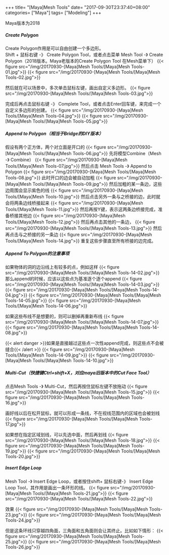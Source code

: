 +++
title= "[Maya]Mesh Tools"
date= "2017-09-30T23:37:40+08:00"
categories= ["Maya"]
tags= ["Modeling"]
+++

Maya版本为2018

##### Create Polygon
Create Polygon作用是可以自由创建一个多边形。  
Shift + 鼠标右键 -》 Create Polygon Tool，或者点击菜单 Mesh Tool -》 Create Polygon（2018版本。Maya老版本的Create Polygon Tool 在Mesh菜单下）
{{< figure src="/img/20170930-[Maya]Mesh Tools/[Maya]Mesh Tools-01.jpg">}}
{{< figure src="/img/20170930-[Maya]Mesh Tools/[Maya]Mesh Tools-02.jpg">}}

然后就在可以场景中，多次单击鼠标左键，画出自定义多边形。
{{< figure src="/img/20170930-[Maya]Mesh Tools/[Maya]Mesh Tools-03.jpg">}}

完成后再点击鼠标右键 -》 Complete Tool，或者点击Enter回车键，来完成一个自定义多边形的创建。
{{< figure src="/img/20170930-[Maya]Mesh Tools/[Maya]Mesh Tools-04.jpg">}}
{{< figure src="/img/20170930-[Maya]Mesh Tools/[Maya]Mesh Tools-05.jpg">}}


##### Append to Polygon（相当于Bridge的DIY版本）
假设有两个正方体，两个对立面是开口的
{{< figure src="/img/20170930-[Maya]Mesh Tools/[Maya]Mesh Tools-06.jpg">}}
先将模型Combine（Mesh -》 Combine）
{{< figure src="/img/20170930-[Maya]Mesh Tools/[Maya]Mesh Tools-07.jpg">}}
然后点击 Mesh Tools -》 Append to Polygon
{{< figure src="/img/20170930-[Maya]Mesh Tools/[Maya]Mesh Tools-08.jpg">}}
此时开口的边会被自动加粗
{{< figure src="/img/20170930-[Maya]Mesh Tools/[Maya]Mesh Tools-09.jpg">}}
然后加粗的某一条边，这些边周围会显示紫色的线
{{< figure src="/img/20170930-[Maya]Mesh Tools/[Maya]Mesh Tools-10.jpg">}}
然后点击另外一条与之桥接的边，此时就会将两条边线桥接起来
{{< figure src="/img/20170930-[Maya]Mesh Tools/[Maya]Mesh Tools-11.jpg">}}
然后再按Y键，表示这两条边桥接完成，准备桥接其他边
{{< figure src="/img/20170930-[Maya]Mesh Tools/[Maya]Mesh Tools-12.jpg">}}
然后再点击其他的一条边，
{{< figure src="/img/20170930-[Maya]Mesh Tools/[Maya]Mesh Tools-13.jpg">}}
然后再点击与之桥接的另一条边
{{< figure src="/img/20170930-[Maya]Mesh Tools/[Maya]Mesh Tools-14.jpg">}}
重复这些步骤直至所有桥接的边完成。

##### Append To Polygon的注意事项
如果物体的洞的边沿线上有较多的点，例如这样
{{< figure src="/img/20170930-[Maya]Mesh Tools/[Maya]Mesh Tools-14-02.jpg">}}
那么append的时候，应该以这些点为基准逐个逐个append
{{< figure src="/img/20170930-[Maya]Mesh Tools/[Maya]Mesh Tools-14-03.jpg">}}
{{< figure src="/img/20170930-[Maya]Mesh Tools/[Maya]Mesh Tools-14-04.jpg">}}
{{< figure src="/img/20170930-[Maya]Mesh Tools/[Maya]Mesh Tools-14-05.jpg">}}
{{< figure src="/img/20170930-[Maya]Mesh Tools/[Maya]Mesh Tools-14-06.jpg">}}

如果这些布线不是想要的，则可以删掉再重新布线
{{< figure src="/img/20170930-[Maya]Mesh Tools/[Maya]Mesh Tools-14-07.jpg">}}
{{< figure src="/img/20170930-[Maya]Mesh Tools/[Maya]Mesh Tools-14-08.jpg">}}

{{< alert danger >}}如果是直接越过这些点一次性append完成，则这些点不会被缝合{{< /alert >}}
{{< figure src="/img/20170930-[Maya]Mesh Tools/[Maya]Mesh Tools-14-09.jpg">}}
{{< figure src="/img/20170930-[Maya]Mesh Tools/[Maya]Mesh Tools-14-10.jpg">}}

##### Multi-Cut（快捷键Ctrl+shift+X，对应maya旧版本中的Cut Face Tool）
点击Mesh Tools -》 Multi-Cut，然后再按住鼠标左键不放拖动
{{< figure src="/img/20170930-[Maya]Mesh Tools/[Maya]Mesh Tools-15.jpg">}}
{{< figure src="/img/20170930-[Maya]Mesh Tools/[Maya]Mesh Tools-16.jpg">}}

画好线以后在松开鼠标，就可以形成一条线，不在视线范围内的区域也会被划线
{{< figure src="/img/20170930-[Maya]Mesh Tools/[Maya]Mesh Tools-17.jpg">}}

如果想在指定区域划线，可以先选中面，然后再划线
{{< figure src="/img/20170930-[Maya]Mesh Tools/[Maya]Mesh Tools-18.jpg">}}
{{< figure src="/img/20170930-[Maya]Mesh Tools/[Maya]Mesh Tools-19.jpg">}}
{{< figure src="/img/20170930-[Maya]Mesh Tools/[Maya]Mesh Tools-20.jpg">}}

##### Insert Edge Loop
Mesh Tool -》 Insert Edge Loop，或者按住shift+ 鼠标右键-》 Insert Edge Loop Tool，其作用是画出一条环形的线。
{{< figure src="/img/20170930-[Maya]Mesh Tools/[Maya]Mesh Tools-21.jpg">}}
{{< figure src="/img/20170930-[Maya]Mesh Tools/[Maya]Mesh Tools-22.jpg">}}

效果
{{< figure src="/img/20170930-[Maya]Mesh Tools/[Maya]Mesh Tools-23.jpg">}}
{{< figure src="/img/20170930-[Maya]Mesh Tools/[Maya]Mesh Tools-24.jpg">}}

但是这条环线只穿越四角面，三角面和五角面则会让其终止。比如如下情形：
{{< figure src="/img/20170930-[Maya]Mesh Tools/[Maya]Mesh Tools-25.jpg">}}
{{< figure src="/img/20170930-[Maya]Mesh Tools/[Maya]Mesh Tools-26.jpg">}}
